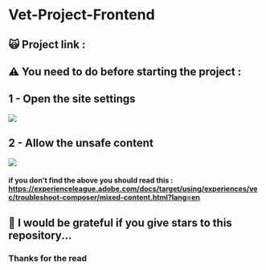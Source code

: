 # Vet-Project-Frontend

## 🙀 Project link : 

## ⚠️ You need to do before starting the project :  

## 1 - Open the site settings
<img src="https://res.cloudinary.com/dbzf16o0x/image/upload/v1663327276/git/Ads%C4%B1z_fdlm9p.png"/>

## 2 - Allow the unsafe content
<img src="https://res.cloudinary.com/dbzf16o0x/image/upload/v1663327276/git/s_rrj9yh.png"/>

#### if you don't find the above you should read this : https://experienceleague.adobe.com/docs/target/using/experiences/vec/troubleshoot-composer/mixed-content.html?lang=en


## 🌟 I would be grateful if you give stars to this repository...

### Thanks for the read

